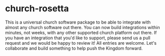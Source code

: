 # church-rosetta
This is a universal church software package to be able to integrate with almost any church software out there. You can now build integrations within minutes, not weeks, with any other supported church platform out there. If you have an integration that you'd like to support, please send us a pull request and we would be happy to review it! All entries are welcome. Let's collaborate and build something to help push the Kingdom forward.
